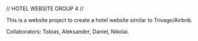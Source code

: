// HOTEL WEBSITE GROUP 4 //

This is a website project to create a hotel website similar to Trivago/Airbnb.

Collaborators: Tobias, Aleksander, Daniel, Nikolai.
